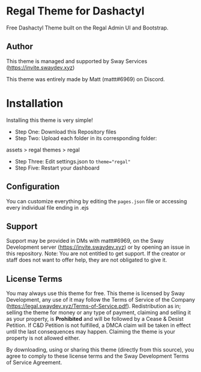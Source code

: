 # Regal Theme for Dashactyl
Free Dashactyl Theme built on the Regal Admin UI and Bootstrap. 

## Author
This theme is managed and supported by Sway Services (https://invite.swaydev.xyz)

This theme was entirely made by Matt (mattt#6969) on Discord. 

# Installation

Installing this theme is very simple!

- Step One: Download this Repository files
- Step Two: Upload each folder in its corresponding folder:

assets > regal
themes > regal

- Step Three: Edit settings.json to  ```theme="regal"```
- Step Five: Restart your dashboard

## Configuration

You can customize everything by editing the `pages.json` file or accessing every individual file ending in .ejs

## Support

Support may be provided in DMs with mattt#6969, on the Sway Development server (https://invite.swaydev.xyz) or by opening an issue in this repository.
Note: You are not entitled to get support. If the creator or staff does not want to offer help, they are not obligated to give it.

## License Terms

You may always use this theme for free.
This theme is licensed by Sway Development, any use of it may follow the Terms of Service of the Company (https://legal.swaydev.xyz/Terms-of-Service.pdf).
Redistribution as in; selling the theme for money or any type of payment, claiming and selling it as your property, is **Prohibited** and will be followed by a Cease & Desist Petition.
If C&D Petition is not fulfilled, a DMCA claim will be taken in effect until the last consequences may happen.
Claiming the theme is your property is not allowed either.

By downloading, using or sharing this theme (directly from this source), you agree to comply to these license terms and the Sway Development Terms of Service Agreement.
